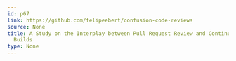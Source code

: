 ```yaml
---
id: p67
link: https://github.com/felipeebert/confusion-code-reviews
source: None
title: A Study on the Interplay between Pull Request Review and Continuous Integration
  Builds
type: None
---
```

